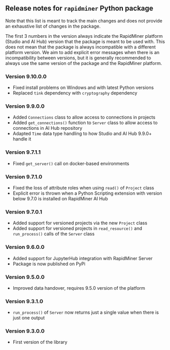 ## Release notes for `rapidminer` Python package

Note that this list is meant to track the main changes and does not provide an exhaustive list of changes in the package.

The first 3 numbers in the version always indicate the RapidMiner platform (Studio and AI Hub) version that the package is meant to be used with. This does not mean that the package is always incompatible with a different platform version. We aim to add explicit error messages when there is an incompatibility between versions, but it is generally recommended to always use the same version of the package and the RapidMiner platform.

### Version 9.10.0.0

* Fixed install problems on Windows and with latest Python versions
* Replaced `tink` dependency with `cryptography` dependency

### Version 9.9.0.0

* Added `Connections` class to allow access to connections in projects
* Added `get_connections()` function to `Server` class to allow access to connections in AI Hub repository
* Adapted `Time` data type handling to how Studio and AI Hub 9.9.0+ handle it 

### Version 9.7.1.1

* Fixed `get_server()` call on docker-based environments

### Version 9.7.1.0

* Fixed the loss of attribute roles when using `read()` of `Project` class
* Explicit error is thrown when a Python Scripting extension with version below 9.7.0 is installed on RapidMiner AI Hub

### Version 9.7.0.1

* Added support for versioned projects via the new `Project` class
* Added support for versioned projects in `read_resource()` and `run_process()` calls of the `Server` class

### Version 9.6.0.0

* Added support for JupyterHub integration with RapidMiner Server
* Package is now published on PyPi

### Version 9.5.0.0

* Improved data handover, requires 9.5.0 version of the platform

### Version 9.3.1.0

* `run_process()` of `Server` now returns just a single value when there is just one output

### Version 9.3.0.0

* First version of the library

